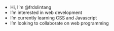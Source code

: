 - Hi, I’m @frdslintang
- I’m interested in web development
- I’m currently learning CSS and Javascript
- I’m looking to collaborate on web programming

<!---
frdslintang/frdslintang is a ✨ special ✨ repository because its `README.md` (this file) appears on your GitHub profile.
You can click the Preview link to take a look at your changes.
--->
